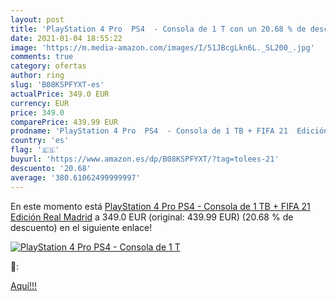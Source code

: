 ```yaml
---
layout: post
title: 'PlayStation 4 Pro  PS4  - Consola de 1 T con un 20.68 % de descuento'
date: 2021-01-04 18:55:22
image: 'https://m.media-amazon.com/images/I/51JBcgLkn6L._SL200_.jpg'
comments: true
category: ofertas
author: ring
slug: 'B08KSPFYXT-es'
actualPrice: 349.0 EUR
currency: EUR
price: 349.0
comparePrice: 439.99 EUR
prodname: 'PlayStation 4 Pro  PS4  - Consola de 1 TB + FIFA 21  Edición Real Madrid'
country: 'es'
flag: '🇪🇸'
buyurl: 'https://www.amazon.es/dp/B08KSPFYXT/?tag=tolees-21'
descuento: '20.68'
average: '380.61062499999997'
---
```


En este momento está [PlayStation 4 Pro  PS4  - Consola de 1 TB + FIFA 21  Edición Real Madrid](https://www.amazon.es/dp/B08KSPFYXT/?tag=tolees-21) a 349.0 EUR (original: 439.99 EUR) (20.68 %  de descuento) en el siguiente enlace!

[![PlayStation 4 Pro  PS4  - Consola de 1 T](https://m.media-amazon.com/images/I/51JBcgLkn6L._SL200_.jpg)](https://www.amazon.es/dp/B08KSPFYXT/?tag=tolees-21)

🔎:


[Aquí!!!](https://www.amazon.es/dp/B08KSPFYXT/?tag=tolees-21)
